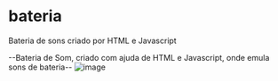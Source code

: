 # bateria
Bateria de sons criado por HTML e Javascript

--Bateria de Som, criado com ajuda de HTML e Javascript, onde emula sons de bateria--
![image](https://user-images.githubusercontent.com/102264317/200196427-a0036b62-e675-41d6-9efe-1afa01b4dd46.png)
